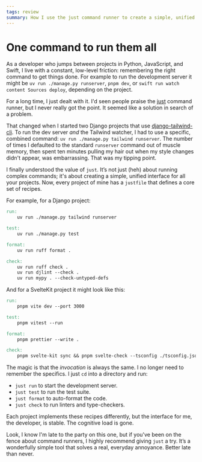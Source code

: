 ```yaml
---
tags: review
summary: How I use the just command runner to create a simple, unified interface for running, testing, linting, and formatting all my projects, regardless of the tech stack.
---
```


# One command to run them all

As a developer who jumps between projects in Python, JavaScript, and Swift, I live with a constant, low-level friction: remembering the right command to get things done. For example to run the development server it might be `uv run ./manage.py runserver`, `pnpm dev`, or `swift run watch content Sources deploy`, depending on the project. 

For a long time, I just dealt with it. I'd seen people praise the [just](https://github.com/casey/just) command runner, but I never really got the point. It seemed like a solution in search of a problem.

That changed when I started two Django projects that use [django-tailwind-cli](https://github.com/django-commons/django-tailwind-cli). To run the dev server *and* the Tailwind watcher, I had to use a specific, combined command: `uv run ./manage.py tailwind runserver`. The number of times I defaulted to the standard `runserver` command out of muscle memory, then spent ten minutes pulling my hair out when my style changes didn't appear, was embarrassing. That was my tipping point.

I finally understood the value of `just`. It’s not just (heh) about running complex commands; it's about creating a simple, unified interface for all your projects. Now, every project of mine has a `justfile` that defines a core set of recipes.

For example, for a Django project:

```makefile
run:
    uv run ./manage.py tailwind runserver

test:
    uv run ./manage.py test

format:
    uv run ruff format .

check:
    uv run ruff check .
    uv run djlint --check . 
    uv run mypy . --check-untyped-defs
```

And for a SvelteKit project it might look like this:

```makefile
run:
    pnpm vite dev --port 3000

test:
    pnpm vitest --run

format:
    pnpm prettier --write .

check:
    pnpm svelte-kit sync && pnpm svelte-check --tsconfig ./tsconfig.json
```

The magic is that the *invocation* is always the same. I no longer need to remember the specifics. I just `cd` into a directory and run:

-   `just run` to start the development server.
-   `just test` to run the test suite.
-   `just format` to auto-format the code.
-   `just check` to run linters and type-checkers.

Each project implements these recipes differently, but the interface for me, the developer, is stable. The cognitive load is gone.

Look, I know I'm late to the party on this one, but if you've been on the fence about command runners, I highly recommend giving `just` a try. It’s a wonderfully simple tool that solves a real, everyday annoyance. Better late than never.